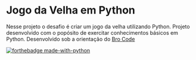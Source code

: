 # Jogo da Velha em Python

Nesse projeto o desafio é criar um jogo da velha utilizando Python. 
Projeto desenvolvido com o popósito de exercitar conhecimentos básicos em Python.
Desenvolvido sob a orientação do [Bro Code](https://www.youtube.com/channel/UC4SVo0Ue36XCfOyb5Lh1viQ)


[![forthebadge made-with-python](http://ForTheBadge.com/images/badges/made-with-python.svg)](https://www.python.org/)
